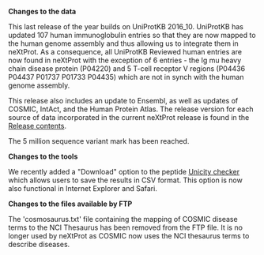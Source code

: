 **Changes to the data**

This last release of the year builds on UniProtKB 2016_10. UniProtKB has updated 107 human immunoglobulin entries so that they are now mapped to the human genome assembly and thus allowing us to integrate them in neXtProt. As a consequence, all UniProtKB Reviewed human entries are now found in neXtProt with the exception of 6 entries - the Ig mu heavy chain disease protein (P04220) and 5 T-cell receptor V regions (P04436 P04437 P01737 P01733 P04435) which are not in synch with the human genome assembly.

This release also includes an update to Ensembl, as well as updates of COSMIC, IntAct, and the Human Protein Atlas. The release version for each source of data incorporated in the current neXtProt release is found in the [Release contents](/about/contents).

The 5 million sequence variant mark has been reached.

**Changes to the tools**

We recently added a "Download" option to the peptide [Unicity checker](/tools/unicity-checker) which allows users to save the results in CSV format. This option is now also functional in Internet Explorer and Safari.

**Changes to the files available by FTP**

The 'cosmosaurus.txt' file containing the mapping of COSMIC disease terms to the NCI Thesaurus has been removed from the FTP file. It is no longer used by neXtProt as COSMIC now uses the NCI thesaurus terms to describe diseases.
